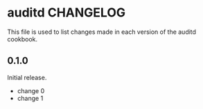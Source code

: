 # auditd CHANGELOG

This file is used to list changes made in each version of the auditd cookbook.

## 0.1.0

Initial release.

- change 0
- change 1
